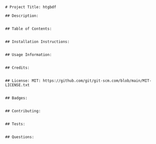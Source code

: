  
    # Project Title: htgbdf

    ## Description: 


    ## Table of Contents: 


    ## Installation Instructions: 


    ## Usage Information: 


    ## Credits: 


    ## License: MIT: https://github.com/git/git-scm.com/blob/main/MIT-LICENSE.txt


    ## Badges: 


    ## Contributing: 


    ## Tests: 


    ## Questions: 
    